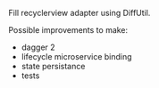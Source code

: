 Fill recyclerview adapter using DiffUtil.

Possible improvements to make:
- dagger 2
- lifecycle microservice binding
- state persistance
- tests
